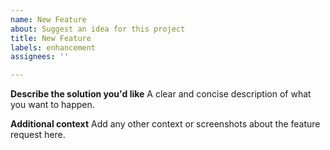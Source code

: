 ```yaml
---
name: New Feature
about: Suggest an idea for this project
title: New Feature
labels: enhancement
assignees: ''

---
```


**Describe the solution you'd like**
A clear and concise description of what you want to happen.

**Additional context**
Add any other context or screenshots about the feature request here.
